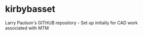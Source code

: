 # kirbybasset
Larry Paulson's GITHUB repository - Set up initially for CAD work associated with MTM
